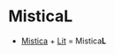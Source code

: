 # MisticaL

- [Mistica](https://github.com/Telefonica/mistica-web) + [Lit](https://github.com/lit/lit/) = Mistica**L**